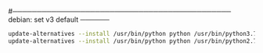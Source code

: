 
#─────────────────────────────────────────────  debian: set v3 default   ──────

``` bash
update-alternatives --install /usr/bin/python python /usr/bin/python3.7 2
update-alternatives --install /usr/bin/python python /usr/bin/python2.7 1
```
